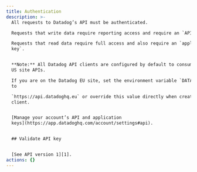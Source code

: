 ```yaml
---
title: Authentication
description: >-
  All requests to Datadog’s API must be authenticated.

  Requests that write data require reporting access and require an `API key`.

  Requests that read data require full access and also require an `application
  key`.


  **Note:** All Datadog API clients are configured by default to consume Datadog
  US site APIs.

  If you are on the Datadog EU site, set the environment variable `DATADOG_HOST`
  to

  `https://api.datadoghq.eu` or override this value directly when creating your
  client.


  [Manage your account’s API and application
  keys](https://app.datadoghq.com/account/settings#api).


  ## Validate API key


  [See API version 1][1].
actions: {}
---
```

[1]: /api/v1/authentication/#validate-api-key
